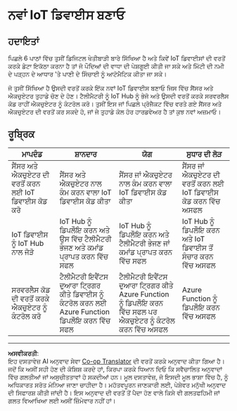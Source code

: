 <!--
CO_OP_TRANSLATOR_METADATA:
{
  "original_hash": "34010c663d96d5f419eda6ac2366a78d",
  "translation_date": "2025-08-27T12:15:05+00:00",
  "source_file": "2-farm/lessons/6-keep-your-plant-secure/assignment.md",
  "language_code": "pa"
}
-->
# ਨਵਾਂ IoT ਡਿਵਾਈਸ ਬਣਾਓ

## ਹਦਾਇਤਾਂ

ਪਿਛਲੇ 6 ਪਾਠਾਂ ਵਿੱਚ ਤੁਸੀਂ ਡਿਜਿਟਲ ਖੇਤੀਬਾੜੀ ਬਾਰੇ ਸਿੱਖਿਆ ਹੈ ਅਤੇ ਕਿਵੇਂ IoT ਡਿਵਾਈਸਾਂ ਦੀ ਵਰਤੋਂ ਕਰਕੇ ਡੇਟਾ ਇਕੱਠਾ ਕਰਨਾ ਹੈ ਤਾਂ ਜੋ ਪੌਦਿਆਂ ਦੀ ਵਾਧਾ ਦੀ ਪੇਸ਼ਗੂਈ ਕੀਤੀ ਜਾ ਸਕੇ ਅਤੇ ਮਿੱਟੀ ਦੀ ਨਮੀ ਦੇ ਪੜ੍ਹਨ ਦੇ ਆਧਾਰ 'ਤੇ ਪਾਣੀ ਦੇ ਸਿੰਚਾਈ ਨੂੰ ਆਟੋਮੈਟਿਕ ਕੀਤਾ ਜਾ ਸਕੇ।

ਜੋ ਤੁਸੀਂ ਸਿੱਖਿਆ ਹੈ ਉਸਦੀ ਵਰਤੋਂ ਕਰਕੇ ਇੱਕ ਨਵਾਂ IoT ਡਿਵਾਈਸ ਬਣਾਓ ਜਿਸ ਵਿੱਚ ਸੈਂਸਰ ਅਤੇ ਐਕਚੁਏਟਰ ਤੁਹਾਡੇ ਚੋਣ ਦੇ ਹੋਣ। ਟੈਲੀਮੈਟਰੀ ਨੂੰ IoT Hub ਨੂੰ ਭੇਜੋ ਅਤੇ ਉਸਦੀ ਵਰਤੋਂ ਕਰਕੇ ਸਰਵਰਲੈਸ ਕੋਡ ਰਾਹੀਂ ਐਕਚੁਏਟਰ ਨੂੰ ਕੰਟਰੋਲ ਕਰੋ। ਤੁਸੀਂ ਇਸ ਜਾਂ ਪਿਛਲੇ ਪ੍ਰੋਜੈਕਟ ਵਿੱਚ ਵਰਤੇ ਗਏ ਸੈਂਸਰ ਅਤੇ ਐਕਚੁਏਟਰ ਦੀ ਵਰਤੋਂ ਕਰ ਸਕਦੇ ਹੋ, ਜਾਂ ਜੇ ਤੁਹਾਡੇ ਕੋਲ ਹੋਰ ਹਾਰਡਵੇਅਰ ਹੈ ਤਾਂ ਕੁਝ ਨਵਾਂ ਅਜ਼ਮਾਓ।

## ਰੂਬ੍ਰਿਕ

| ਮਾਪਦੰਡ | ਸ਼ਾਨਦਾਰ | ਯੋਗ | ਸੁਧਾਰ ਦੀ ਲੋੜ |
| -------- | --------- | -------- | ----------------- |
| ਸੈਂਸਰ ਅਤੇ ਐਕਚੁਏਟਰ ਦੀ ਵਰਤੋਂ ਕਰਨ ਲਈ IoT ਡਿਵਾਈਸ ਕੋਡ ਕਰੋ | ਸੈਂਸਰ ਅਤੇ ਐਕਚੁਏਟਰ ਨਾਲ ਕੰਮ ਕਰਨ ਵਾਲਾ IoT ਡਿਵਾਈਸ ਕੋਡ ਕੀਤਾ | ਸੈਂਸਰ ਜਾਂ ਐਕਚੁਏਟਰ ਨਾਲ ਕੰਮ ਕਰਨ ਵਾਲਾ IoT ਡਿਵਾਈਸ ਕੋਡ ਕੀਤਾ | ਸੈਂਸਰ ਜਾਂ ਐਕਚੁਏਟਰ ਦੀ ਵਰਤੋਂ ਕਰਨ ਲਈ IoT ਡਿਵਾਈਸ ਕੋਡ ਕਰਨ ਵਿੱਚ ਅਸਫਲ |
| IoT ਡਿਵਾਈਸ ਨੂੰ IoT Hub ਨਾਲ ਜੋੜੋ | IoT Hub ਨੂੰ ਡਿਪਲੌਇ ਕਰਨ ਅਤੇ ਉਸ ਵਿੱਚ ਟੈਲੀਮੈਟਰੀ ਭੇਜਣ ਅਤੇ ਕਮਾਂਡ ਪ੍ਰਾਪਤ ਕਰਨ ਵਿੱਚ ਸਫਲ | IoT Hub ਨੂੰ ਡਿਪਲੌਇ ਕਰਨ ਅਤੇ ਟੈਲੀਮੈਟਰੀ ਭੇਜਣ ਜਾਂ ਕਮਾਂਡ ਪ੍ਰਾਪਤ ਕਰਨ ਵਿੱਚ ਸਫਲ | IoT Hub ਨੂੰ ਡਿਪਲੌਇ ਕਰਨ ਅਤੇ IoT ਡਿਵਾਈਸ ਤੋਂ ਸੰਚਾਰ ਕਰਨ ਵਿੱਚ ਅਸਫਲ |
| ਸਰਵਰਲੈਸ ਕੋਡ ਦੀ ਵਰਤੋਂ ਕਰਕੇ ਐਕਚੁਏਟਰ ਨੂੰ ਕੰਟਰੋਲ ਕਰੋ | ਟੈਲੀਮੈਟਰੀ ਇਵੈਂਟਸ ਦੁਆਰਾ ਟ੍ਰਿਗਰ ਕੀਤੇ ਡਿਵਾਈਸ ਨੂੰ ਕੰਟਰੋਲ ਕਰਨ ਲਈ Azure Function ਡਿਪਲੌਇ ਕਰਨ ਵਿੱਚ ਸਫਲ | ਟੈਲੀਮੈਟਰੀ ਇਵੈਂਟਸ ਦੁਆਰਾ ਟ੍ਰਿਗਰ ਕੀਤੇ Azure Function ਨੂੰ ਡਿਪਲੌਇ ਕਰਨ ਵਿੱਚ ਸਫਲ ਪਰ ਐਕਚੁਏਟਰ ਨੂੰ ਕੰਟਰੋਲ ਕਰਨ ਵਿੱਚ ਅਸਫਲ | Azure Function ਨੂੰ ਡਿਪਲੌਇ ਕਰਨ ਵਿੱਚ ਅਸਫਲ |

---

**ਅਸਵੀਕਰਤੀ**:  
ਇਹ ਦਸਤਾਵੇਜ਼ AI ਅਨੁਵਾਦ ਸੇਵਾ [Co-op Translator](https://github.com/Azure/co-op-translator) ਦੀ ਵਰਤੋਂ ਕਰਕੇ ਅਨੁਵਾਦ ਕੀਤਾ ਗਿਆ ਹੈ। ਜਦੋਂ ਕਿ ਅਸੀਂ ਸਹੀ ਹੋਣ ਦੀ ਕੋਸ਼ਿਸ਼ ਕਰਦੇ ਹਾਂ, ਕਿਰਪਾ ਕਰਕੇ ਧਿਆਨ ਦਿਓ ਕਿ ਸਵੈਚਾਲਿਤ ਅਨੁਵਾਦਾਂ ਵਿੱਚ ਗਲਤੀਆਂ ਜਾਂ ਅਸੁਚੀਤਤਾਵਾਂ ਹੋ ਸਕਦੀਆਂ ਹਨ। ਮੂਲ ਦਸਤਾਵੇਜ਼, ਜੋ ਇਸਦੀ ਮੂਲ ਭਾਸ਼ਾ ਵਿੱਚ ਹੈ, ਨੂੰ ਅਧਿਕਾਰਤ ਸਰੋਤ ਮੰਨਿਆ ਜਾਣਾ ਚਾਹੀਦਾ ਹੈ। ਮਹੱਤਵਪੂਰਨ ਜਾਣਕਾਰੀ ਲਈ, ਪੇਸ਼ੇਵਰ ਮਨੁੱਖੀ ਅਨੁਵਾਦ ਦੀ ਸਿਫਾਰਸ਼ ਕੀਤੀ ਜਾਂਦੀ ਹੈ। ਇਸ ਅਨੁਵਾਦ ਦੀ ਵਰਤੋਂ ਤੋਂ ਪੈਦਾ ਹੋਣ ਵਾਲੇ ਕਿਸੇ ਵੀ ਗਲਤਫਹਿਮੀ ਜਾਂ ਗਲਤ ਵਿਆਖਿਆ ਲਈ ਅਸੀਂ ਜ਼ਿੰਮੇਵਾਰ ਨਹੀਂ ਹਾਂ।